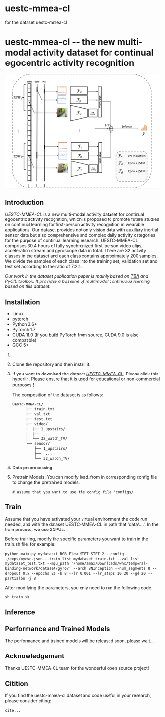 # uestc-mmea-cl
for the dataset uestc-mmea-cl
# uestc-mmea-cl -- the new multi-modal activity dataset for continual egocentric activity recognition
<div align="center">
  <img src="NET.png" width="700"/>
</div>

## Introduction  
_UESTC-MMEA-CL_ is a new multi-modal activity dataset for continual egocentric activity recognition, which is proposed to promote future studies on continual learning for first-person activity recognition in wearable applications. Our dataset provides not only vision data with auxiliary inertial sensor data but also comprehensive and complex daily activity categories for the purpose of continual learning research. UESTC-MMEA-CL comprises 30.4 hours of fully synchronized first-person video clips, acceleration stream and gyroscope data in total. There are 32 activity classes in the dataset and each class contains approximately 200 samples. We divide the samples of each class into the training set, validation set and test set according to the ratio of 7:2:1.

_Our work in the dataset publication paper is mainly based on [_TBN_](https://github.com/ekazakos/temporal-binding-network) and _PyCIL_ toolbox. It provides a baseline of multimodal continuous learning based on this dataset._

## Installation
* Linux
* pytorch
* Python 3.6+
* PyTorch 1.7
* CUDA 11.0 (If you build PyTorch from source, CUDA 9.0 is also compatible)
* GCC 5+


1. 

2. Clone the repository and then install it: 
 
3. If you want to download the dataset [_UESTC-MMEA-CL_](https://ivipclab.github.io/publication_uestc-mmea-cl/mmea-cl/), Please click this hyperlin. Please ensure that it is used for educational or non-commercial purposes！

    The composition of the dataset is as follows:

    ```
    UESTC-MMEA-CL/
          ├── train.txt
          ├── val.txt
          ├── test.txt
          ├── video/
          │  ├── 1_upstairs/
          │  ├──  ...
          │  └── 32_watch_TV/
          └── sensor/
              ├── 1_upstairs/
              ├──  ...
              └── 32_watch_TV/
    
    ```
4. Data preprocessing
   


5. Pretrain Models: 
   You can modify load_from in corresponding config file to change the pretrained models.
    ```
    # assume that you want to use the config file 'configs/
    ```
## Train  

Assume that you have activated your virtual environment the code run needed, and with the dataset UESTC-MMEA-CL in path that  'data/....'. In the train process, we use 2GPUs.

Before training, modify the specific parameters you want to train in the train.sh file, for example:
```
python main.py mydataset RGB Flow STFT STFT_2 --config ./exps/myewc.json --train_list mydataset_train.txt --val_list mydataset_test.txt --mpu_path '/home/amax/Downloads/whx/temporal-binding-network/dataset/gyro/' --arch BNInception --num_segments 8 --dropout 0.5 --epochs 20 -b 8 --lr 0.001 --lr_steps 10 20 --gd 20 --partialbn -j 8

```
After modifying the parameters, you only need to run the following code 
```
sh train.sh
```

## Inference



## Performance and Trained Models
The performance and trained models will be released soon, please wait...
## Acknowledgement
Thanks UESTC-MMEA-CL team for the wonderful open source project!

## Citition
If you find the uestc-mmea-cl dataset and code useful in your research, please consider citing:  
```
cite...
```
